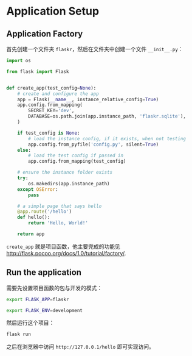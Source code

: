 # Application Setup

## Application Factory

首先创建一个文件夹 `flaskr`，然后在文件夹中创建一个文件 `__init__.py`：

```python
import os

from flask import Flask


def create_app(test_config=None):
    # create and configure the app
    app = Flask(__name__, instance_relative_config=True)
    app.config.from_mapping(
        SECRET_KEY='dev',
        DATABASE=os.path.join(app.instance_path, 'flaskr.sqlite'),
    )

    if test_config is None:
        # load the instance config, if it exists, when not testing
        app.config.from_pyfile('config.py', silent=True)
    else:
        # load the test config if passed in
        app.config.from_mapping(test_config)

    # ensure the instance folder exists
    try:
        os.makedirs(app.instance_path)
    except OSError:
        pass

    # a simple page that says hello
    @app.route('/hello')
    def hello():
        return 'Hello, World!'

    return app
```

`create_app` 就是项目函数，他主要完成的功能见<http://flask.pocoo.org/docs/1.0/tutorial/factory/>.

## Run the application

需要先设置项目函数的包与开发的模式：

```bash
export FLASK_APP=flaskr

export FLASK_ENV=development
```

然后运行这个项目：

```bash
flask run
```

之后在浏览器中访问 `http://127.0.0.1/hello` 即可实现访问。

